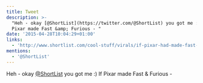 ```yaml
---
title: Tweet
description: >-
  "Heh - okay [@ShortList](https://twitter.com/@ShortList) you got me :) If
  Pixar made Fast &amp; Furious - "
date: '2015-04-28T10:04:29+01:00'
links:
  - 'http://www.shortlist.com/cool-stuff/virals/if-pixar-had-made-fast-furious-7'
mentions:
  - '@ShortList'
---
```

Heh - okay [@ShortList](https://twitter.com/@ShortList) you got me :) If Pixar made Fast &amp; Furious - 
